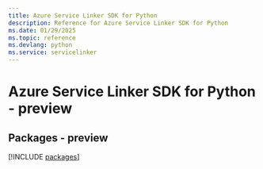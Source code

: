 ```yaml
---
title: Azure Service Linker SDK for Python
description: Reference for Azure Service Linker SDK for Python
ms.date: 01/29/2025
ms.topic: reference
ms.devlang: python
ms.service: servicelinker
---
```

# Azure Service Linker SDK for Python - preview
## Packages - preview
[!INCLUDE [packages](service-linker-index.md)]